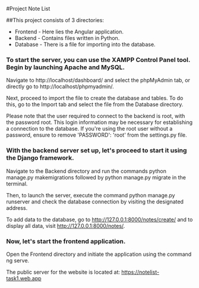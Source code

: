 #Project Note List

##This project consists of 3 directories:
- Frontend - Here lies the Angular application.
- Backend - Contains files written in Python.
- Database - There is a file for importing into the database.

### To start the server, you can use the XAMPP Control Panel tool. Begin by launching Apache and MySQL.

Navigate to http://localhost/dashboard/ and select the phpMyAdmin tab, or directly go to http://localhost/phpmyadmin/.

Next, proceed to import the file to create the database and tables. To do this, go to the Import tab and select the file from the Database directory.

Please note that the user required to connect to the backend is root, with the password root. This login information may be necessary for establishing a connection to the database. If you're using the root user without a password, ensure to remove 'PASSWORD': 'root' from the settings.py file.

### With the backend server set up, let's proceed to start it using the Django framework.

Navigate to the Backend directory and run the commands python manage.py makemigrations followed by python manage.py migrate in the terminal.

Then, to launch the server, execute the command python manage.py runserver and check the database connection by visiting the designated address.

To add data to the database, go to http://127.0.0.1:8000/notes/create/ and to display all data, visit http://127.0.0.1:8000/notes/.

### Now, let's start the frontend application.

Open the Frontend directory and initiate the application using the command ng serve.

The public server for the website is located at: https://notelist-task1.web.app
